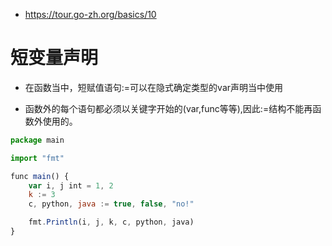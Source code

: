 - https://tour.go-zh.org/basics/10
# 短变量声明
- 在函数当中，短赋值语句:=可以在隐式确定类型的var声明当中使用

- 函数外的每个语句都必须以关键字开始的(var,func等等),因此:=结构不能再函数外使用的。

```js
package main

import "fmt"

func main() {
	var i, j int = 1, 2
	k := 3
	c, python, java := true, false, "no!"

	fmt.Println(i, j, k, c, python, java)
}

```

